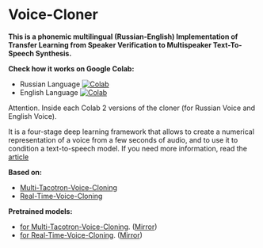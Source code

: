 # Voice-Cloner

**This is a phonemic multilingual (Russian-English) Implementation of Transfer Learning from Speaker Verification to Multispeaker Text-To-Speech Synthesis.**

**Check how it works on Google Colab:**
- Russian Language [![Colab](https://camo.githubusercontent.com/52feade06f2fecbf006889a904d221e6a730c194/68747470733a2f2f636f6c61622e72657365617263682e676f6f676c652e636f6d2f6173736574732f636f6c61622d62616467652e737667)](https://colab.research.google.com/github/tg-bomze/Voice-Cloner/blob/master/Voice_Cloner_(Rus).ipynb)
- English Language [![Colab](https://camo.githubusercontent.com/52feade06f2fecbf006889a904d221e6a730c194/68747470733a2f2f636f6c61622e72657365617263682e676f6f676c652e636f6d2f6173736574732f636f6c61622d62616467652e737667)](https://colab.research.google.com/github/tg-bomze/Voice-Cloner/blob/master/Voice_Cloner_(Eng).ipynb)

Attention. Inside each Colab 2 versions of the cloner (for Russian Voice and English Voice).

It is a four-stage deep learning framework that allows to create a numerical representation of a voice from a few seconds of audio, and to use it to condition a text-to-speech model. If you need more information, read the [article](https://arxiv.org/pdf/1806.04558.pdf)
 
**Based on:** 
- [Multi-Tacotron-Voice-Cloning](https://github.com/vlomme/Multi-Tacotron-Voice-Cloning)
- [Real-Time-Voice-Cloning](https://github.com/CorentinJ/Real-Time-Voice-Cloning)

**Pretrained models:** 
- [for Multi-Tacotron-Voice-Cloning](https://drive.google.com/open?id=1aQBmpflbX_ePUdXTSNE4CfEL9hdG2-O8). ([Mirror](https://drive.google.com/open?id=1izX17HOmZ0N0b4gbTpecGBBK9Q6nFlTT))
- [for Real-Time-Voice-Cloning](https://drive.google.com/open?id=1n1sPXvT34yXFLT47QZA6FIRGrwMeSsZc). ([Mirror](https://drive.google.com/open?id=1Qz1Mmr0wj2Mk44itNRefgROYQIHmCi0p))
